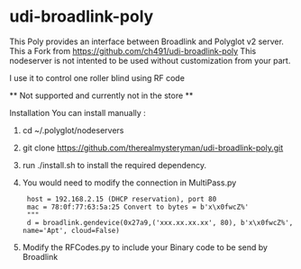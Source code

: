 # udi-broadlink-poly

This Poly provides an interface between Broadlink and Polyglot v2 server. This a Fork from https://github.com/ch491/udi-broadlink-poly
This nodeserver is not intented to be used without customization from your part. 

I use it to control one roller blind using RF code

** Not supported and currently not in the store **

Installation
You can install manually :

1. cd ~/.polyglot/nodeservers
2. git clone https://github.com/therealmysteryman/udi-broadlink-poly.git
3. run ./install.sh to install the required dependency.
4. You would need to modify the connection in MultiPass.py

        host = 192.168.2.15 (DHCP reservation), port 80
        mac = 78:0f:77:63:5a:25 Convert to bytes = b'x\x0fwcZ%'
        """
        d = broadlink.gendevice(0x27a9,('xxx.xx.xx.xx', 80), b'x\x0fwcZ%', name='Apt', cloud=False)
5. Modify the RFCodes.py to include your Binary code to be send by Broadlink

